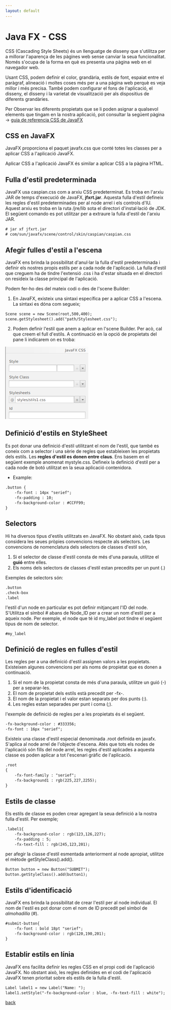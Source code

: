 ```yaml
---
layout: default
---
```


# Java FX - CSS

CSS (Cascading Style Sheets) és un llenguatge de disseny que s'utilitza per a millorar l'aparença de les pàgines web sense canviar la seua funcionalitat. Només s'ocupa de la forma en què es presenta una pàgina web en el navegador web.

Usant CSS, podem definir el color, grandària, estils de font, espaiat entre el paràgraf, alineació i moltes coses més per a una pàgina web perquè es veja millor i més precisa. També podem configurar el fons de l'aplicació, el disseny, el disseny i la varietat de visualització per als dispositius de diferents grandàries.

Per Observar les diferents propietats que se li poden asignar a qualsevol elements que tingam en la nostra aplicació, pot consultar la següent pàgina -> [guia de referencia CSS de JavaFX](https://docs.oracle.com/javafx/2/api/javafx/scene/doc-files/cssref.html)


## CSS en JavaFX

JavaFX proporciona el paquet javafx.css que conté totes les classes per a aplicar CSS a l'aplicació JavaFX.

Aplicar CSS a l'aplicació JavaFX és similar a aplicar CSS a la pàgina HTML. 

## Fulla d'estil predeterminada

JavaFX usa caspian.css com a arxiu CSS predeterminat. Es troba en l'arxiu JAR de temps d'execució de JavaFX, **jfxrt.jar**. Aquesta fulla d'estil defineix les regles d'estil predeterminades per al node arrel i els controls d'IU. Aquest arxiu es troba en la ruta /jre/lib sota el directori d'instal·lació de JDK. El següent comando es pot utilitzar per a extraure la fulla d'estil de l'arxiu JAR.

~~~
# jar xf jfxrt.jar    
# com/sun/javafx/scene/control/skin/caspian/caspian.css
~~~

## Afegir fulles d'estil a l'escena

JavaFX ens brinda la possibilitat d'anul·lar la fulla d'estil predeterminada i definir els nostres propis estils per a cada node de l'aplicació. La fulla d'estil que creguem ha de tindre l'extensió .css i ha d'estar situada en el directori on resideix la classe principal de l'aplicació.

Podem fer-ho des del mateix codi o des de l'scene Builder:

1. En JavaFX, existeix una sintaxi específica per a aplicar CSS a l'escena. La sintaxi es dóna com segueix;
~~~
Scene scene = new Scene(root,500,400);
scene.getStylesheet().add("path/Stylesheet.css");
~~~

2. Podem definir l'estil que anem a aplicar en l'scene Builder. Per acò, cal que creem el full d'estils. A continuació en la opció de propietats del pane li indicarem on es troba:

![css](./images/css1.png)

## Definició d'estils en StyleSheet

Es pot donar una definició d'estil utilitzant el nom de l'estil, que també es coneix com a selector i una sèrie de regles que estableixen les propietats dels estils. Les **regles d'estil es donen entre claus**. Ens basem en el següent exemple anomenat mystyle.css. Defineix la definició d'estil per a cada node de botó utilitzat en la seua aplicació contenidora.

- Example:
~~~
.button {
    -fx-font : 14px "serief";
    -fx-padding : 10;
    -fx-background-color : #CCFF99;
}
~~~

## Selectors

Hi ha diversos tipus d'estils utilitzats en JavaFX. No obstant això, cada tipus considera les seues pròpies convencions respecte als selectors. Les convencions de nomenclatura dels selectors de classes d'estil són,

1. Si el selector de classe d'estil consta de més d'una paraula, utilitze el **guió** entre elles.
2. Els noms dels selectors de classes d'estil estan precedits per un punt (.)

Exemples de selectors són:

~~~
.button
.check-box
.label
~~~

l'estil d'un node en particular es pot definir mitjançant l'ID del node. S'Utilitza el símbol # abans de Node_ID per a crear un nom d'estil per a aqueix node. Per exemple, el node que té id my_label pot tindre el següent tipus de nom de selector.

~~~
#my_label
~~~

## Definició de regles en fulles d'estil

Les regles per a una definició d'estil assignen valors a les propietats. Existeixen algunes convencions per als noms de propietat que es donen a continuació.

1. Si el nom de la propietat consta de més d'una paraula, utilitze un guió (-) per a separar-les.
2. El nom de propietat dels estils està precedit per -fx-.
3. El nom de la propietat i el valor estan separats per dos punts (:).
4. Les regles estan separades per punt i coma (;).

l'exemple de definició de regles per a les propietats és el següent.

~~~
-fx-background-color : #333356;
-fx-font : 16px "serief";
~~~

Existeix una classe d'estil especial denominada .root definida en javafx. S'aplica al node arrel de l'objecte d'escena. Atés que tots els nodes de l'aplicació són fills del node arrel, les regles d'estil aplicades a aquesta classe es poden aplicar a tot l'escenari gràfic de l'aplicació.

~~~
.root
{
    -fx-font-family : "serief";
    -fx-background1 : rgb(225,227,2255);
}
~~~

## Estils de classe

Els estils de classe es poden crear agregant la seua definició a la nostra fulla d'estil. Per exemple;

~~~
.label1{
    -fx-background-color : rgb(123,126,227);
    -fx-padding : 5;
    -fx-text-fill : rgb(245,123,201);
~~~

per afegir la classe d'estil esmentada anteriorment al node apropiat, utilitze el mètode getStyleClass().add().

~~~
Button button = new Button("SUBMIT");
button.getStyleClass().add(button1);
~~~

## Estils d'identificació

JavaFX ens brinda la possibilitat de crear l'estil per al node individual. El nom de l'estil es pot donar com el nom de ID precedit pel símbol de *almohadilla* (#).

~~~
#submit-button{
    -fx-font : bold 18pt "serief";
    -fx-background-color : rgb(120,190,201);
}
~~~

## Establir estils en línia

JavaFX ens facilita definir les regles CSS en el propi codi de l'aplicació JavaFX. No obstant això, les regles definides en el codi de l'aplicació JavaFX tenen prioritat sobre els estils de la fulla d'estil.

~~~
Label label1 = new Label("Name: ");
label1.setStyle("-fx-background-color : blue, -fx-text-fill : white");
~~~







[back](../../javafx.html)